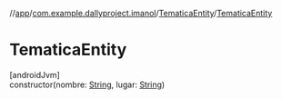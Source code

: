 //[app](../../../index.md)/[com.example.dallyproject.imanol](../index.md)/[TematicaEntity](index.md)/[TematicaEntity](-tematica-entity.md)

# TematicaEntity

[androidJvm]\
constructor(nombre: [String](https://kotlinlang.org/api/latest/jvm/stdlib/kotlin/-string/index.html), lugar: [String](https://kotlinlang.org/api/latest/jvm/stdlib/kotlin/-string/index.html))

